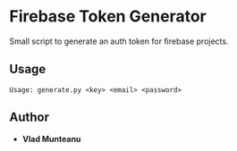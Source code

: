 # Firebase Token Generator 
Small script to generate an auth token for firebase projects. 

## Usage 
```
Usage: generate.py <key> <email> <password>
```
## Author 
* **Vlad Munteanu** 
